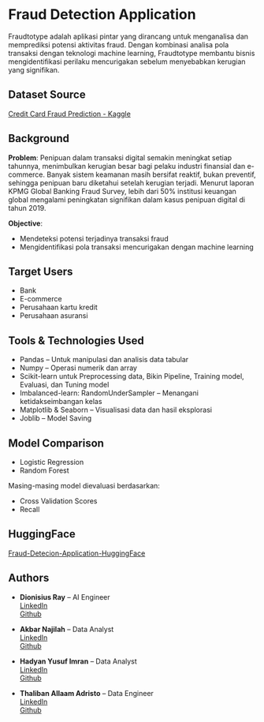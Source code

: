 # Fraud Detection Application
Fraudtotype adalah aplikasi pintar yang dirancang untuk menganalisa dan memprediksi potensi aktivitas fraud. Dengan kombinasi analisa pola transaksi dengan teknologi machine learning, Fraudtotype membantu bisnis mengidentifikasi perilaku mencurigakan sebelum menyebabkan kerugian yang signifikan.

## Dataset Source
[Credit Card Fraud Prediction - Kaggle](https://www.kaggle.com/datasets/kelvinkelue/credit-card-fraud-prediction/data)

## Background
**Problem**: Penipuan dalam transaksi digital semakin meningkat setiap tahunnya, menimbulkan kerugian besar bagi pelaku industri finansial dan e-commerce. Banyak sistem keamanan masih bersifat reaktif, bukan preventif, sehingga penipuan baru diketahui setelah kerugian terjadi. Menurut laporan KPMG Global Banking Fraud Survey, lebih dari 50% institusi keuangan global mengalami peningkatan signifikan dalam kasus penipuan digital di tahun 2019.

**Objective**: 
- Mendeteksi potensi terjadinya transaksi fraud
- Mengidentifikasi pola transaksi mencurigakan dengan machine learning

## Target Users
- Bank 
- E-commerce
- Perusahaan kartu kredit
- Perusahaan asuransi

## Tools & Technologies Used
- Pandas – Untuk manipulasi dan analisis data tabular
- Numpy – Operasi numerik dan array
- Scikit-learn untuk Preprocessing data, Bikin Pipeline, Training model, Evaluasi, dan Tuning model
- Imbalanced-learn: RandomUnderSampler – Menangani ketidakseimbangan kelas
- Matplotlib & Seaborn – Visualisasi data dan hasil eksplorasi
- Joblib – Model Saving

## Model Comparison
- Logistic Regression
- Random Forest

Masing-masing model dievaluasi berdasarkan:
- Cross Validation Scores
- Recall

## HuggingFace
[Fraud-Detecion-Application-HuggingFace](https://huggingface.co/spaces/ianyusuf/Fraudtotype)

## Authors

- **Dionisius Ray** – AI Engineer  
    [LinkedIn](https://www.linkedin.com/in/dionisius-ray-810537361/)  
    [Github](https://github.com/ray-dion)

- **Akbar Najilah** – Data Analyst  
    [LinkedIn](https://www.linkedin.com/in/akbarnajilah/)  
    [Github](https://github.com/AkbarNajilah)

- **Hadyan Yusuf Imran** – Data Analyst  
    [LinkedIn](https://www.linkedin.com/in/hadyan-yusuf/)  
    [Github](https://github.com/ianyusuf)

- **Thaliban Allaam Adristo** – Data Engineer  
    [LinkedIn](https://www.linkedin.com/in/thaliban-allaam/)  
    [Github](https://github.com/thalibanallaam)